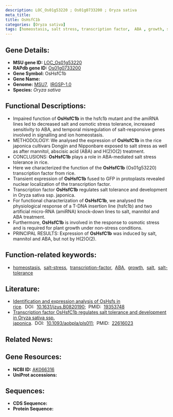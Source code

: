 ```yaml
---
description: LOC_Os01g53220 ; Os01g0733200 ; Oryza sativa
meta_title:
title: OsHsfC1b
categories: [Oryza sativa]
tags: [homeostasis, salt stress, transcription factor,  ABA , growth, salt, salt tolerance]
---
```


## Gene Details:
- **MSU gene ID:** [LOC_Os01g53220](http://rice.uga.edu/cgi-bin/ORF_infopage.cgi?orf=LOC_Os01g53220)  
- **RAPdb gene ID:** [Os01g0733200](https://rapdb.dna.affrc.go.jp/locus/?name=Os01g0733200)  
- **Gene Symbol:** OsHsfC1b
- **Gene Name:**
- **Genome:**  [MSU7](http://rice.uga.edu/),&nbsp;&nbsp;[IRGSP-1.0](https://rapdb.dna.affrc.go.jp/download/irgsp1.html)
- **Species:** *Oryza sativa*

## Functional Descriptions:
   - Impaired function of **OsHsfC1b** in the hsfc1b mutant and the amiRNA lines led to decreased salt and osmotic stress tolerance, increased sensitivity to ABA, and temporal misregulation of salt-responsive genes involved in signalling and ion homeostasis.
   - METHODOLOGY: We analysed the expression of **OsHsfC1b** in the rice japonica cultivars Dongjin and Nipponbare exposed to salt stress as well as after mannitol, abscisic acid (ABA) and H(2)O(2) treatment.
   - CONCLUSIONS: **OsHsfC1b** plays a role in ABA-mediated salt stress tolerance in rice.
   - Here we characterized the function of the **OsHsfC1b** (Os01g53220) transcription factor from rice.
   - Transient expression of **OsHsfC1b** fused to GFP in protoplasts revealed nuclear localization of the transcription factor.
   - Transcription factor **OsHsfC1b** regulates salt tolerance and development in Oryza sativa ssp. japonica.
   - For functional characterization of **OsHsfC1b**, we analysed the physiological response of a T-DNA insertion line (hsfc1b) and two artificial micro-RNA (amiRNA) knock-down lines to salt, mannitol and ABA treatment.
   - Furthermore, **OsHsfC1b** is involved in the response to osmotic stress and is required for plant growth under non-stress conditions.
   - PRINCIPAL RESULTS: Expression of **OsHsfC1b** was induced by salt, mannitol and ABA, but not by H(2)O(2).

## Function-related keywords:
   - [homeostasis](/tags/homeostasis/),&nbsp;&nbsp;[salt-stress](/tags/salt-stress/),&nbsp;&nbsp;[transcription-factor](/tags/transcription-factor/),&nbsp;&nbsp;[ABA](/tags/ABA/),&nbsp;&nbsp;[growth](/tags/growth/),&nbsp;&nbsp;[salt](/tags/salt/),&nbsp;&nbsp;[salt-tolerance](/tags/salt-tolerance/)

## Literature:
   - [Identification and expression analysis of OsHsfs in rice](https://www.doi.org/10.1631/jzus.B0820190).&nbsp;&nbsp;DOI:&nbsp;&nbsp;[10.1631/jzus.B0820190](https://www.doi.org/10.1631/jzus.B0820190);&nbsp;&nbsp;PMID:&nbsp;&nbsp;[19353748](https://pubmed.ncbi.nlm.nih.gov/19353748/)
   - [Transcription factor OsHsfC1b regulates salt tolerance and development in Oryza sativa ssp. japonica](https://www.doi.org/10.1093/aobpla/pls011).&nbsp;&nbsp;DOI:&nbsp;&nbsp;[10.1093/aobpla/pls011](https://www.doi.org/10.1093/aobpla/pls011);&nbsp;&nbsp;PMID:&nbsp;&nbsp;[22616023](https://pubmed.ncbi.nlm.nih.gov/22616023/)

## Related News:

## Gene Resources:
- **NCBI ID:**  [AK066316](http://www.ncbi.nlm.nih.gov/nuccore/AK066316)
- **UniProt accessions:** [](https://www.uniprot.org/uniprotkb//entry)

## Sequences:
- **CDS Sequence:**
- **Protein Sequence:**
